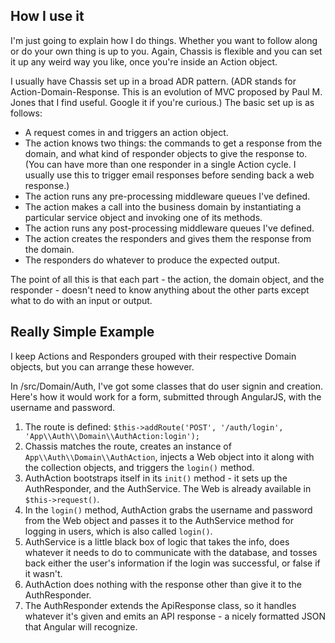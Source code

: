 ## How I use it

I'm just going to explain how I do things. Whether you want to follow along or do your own thing is up to you. Again, Chassis is flexible and you can set it up any weird way you like, once you're inside an Action object.

I usually have Chassis set up in a broad ADR pattern. (ADR stands for Action-Domain-Response. This is an evolution of MVC proposed by Paul M. Jones that I find useful. Google it if you're curious.) The basic set up is as follows:

 * A request comes in and triggers an action object.
 * The action knows two things: the commands to get a response from the domain, and what kind of responder objects to give the response to. (You can have more than one responder in a single Action cycle. I usually use this to trigger email responses before sending back a web response.)
 * The action runs any pre-processing middleware queues I've defined.
 * The action makes a call into the business domain by instantiating a particular service object and invoking one of its methods.
 * The action runs any post-processing middleware queues I've defined.
 * The action creates the responders and gives them the response from the domain.
 * The responders do whatever to produce the expected output.

The point of all this is that each part - the action, the domain object, and the responder - doesn't need to know anything about the other parts except what to do with an input or output.

## Really Simple Example

I keep Actions and Responders grouped with their respective Domain objects, but you can arrange these however.

In /src/Domain/Auth, I've got some classes that do user signin and creation. Here's how it would work for a form, submitted through AngularJS, with the username and password.

1. The route is defined: `$this->addRoute('POST', '/auth/login', 'App\\Auth\\Domain\\AuthAction:login');`
2. Chassis matches the route, creates an instance of `App\\Auth\\Domain\\AuthAction`, injects a Web object into it along with the collection objects, and triggers the `login()` method.
3. AuthAction bootstraps itself in its `init()` method - it sets up the AuthResponder, and the AuthService. The Web is already available in `$this->request()`.
4. In the `login()` method, AuthAction grabs the username and password from the Web object and passes it to the AuthService method for logging in users, which is also called `login()`.
5. AuthService is a little black box of logic that takes the info, does whatever it needs to do to communicate with the database, and tosses back either the user's information if the login was successful, or false if it wasn't.
6. AuthAction does nothing with the response other than give it to the AuthResponder.
7. The AuthResponder extends the ApiResponse class, so it handles whatever it's given and emits an API response - a nicely formatted JSON that Angular will recognize.